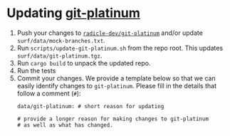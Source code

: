 # Updating [git-platinum][]

1. Push your changes to [`radicle-dev/git-platinum`][git-platinum] and/or update
   `surf/data/mock-branches.txt`.
2. Run `scripts/update-git-platinum.sh` from the repo root. This updates
   `surf/data/git-platinum.tgz`.
3. Run `cargo build` to unpack the updated repo.
4. Run the tests
5. Commit your changes. We provide a template below so that we can easily
   identify changes to `git-platinum`. Please fill in the details that follow a
   comment (`#`):
   ```
   data/git-platinum: # short reason for updating

   # provide a longer reason for making changes to git-platinum
   # as well as what has changed.
   ```



[git-platinum]: https://github.com/radicle-dev/git-platinum
